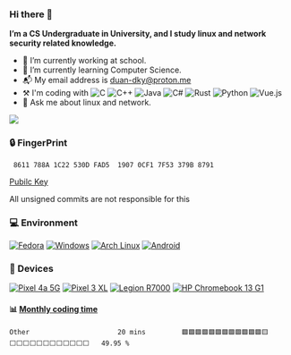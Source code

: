 ### Hi there 👋

**I’m a CS Undergraduate in University, and I study linux and network security related knowledge.** 


- 🔭 I’m currently working at school.
- 🌱 I’m currently learning Computer Science.
- 📬 My email address is duan-dky@proton.me
- :hammer_and_pick: I'm coding with ![C](https://img.shields.io/badge/c-%2300599C.svg?style=flat-square&logo=c&logoColor=white) ![C++](https://img.shields.io/badge/c++-%2300599C.svg?style=flat-square&logo=c%2B%2B&logoColor=white) ![Java](https://img.shields.io/badge/java-%23ED8B00.svg?style=flat-square&logo=java&logoColor=white) ![C#](https://img.shields.io/badge/c%23-%23239120.svg?style=flat-square&logo=c-sharp&logoColor=white) ![Rust](https://img.shields.io/badge/rust-%23000000.svg?style=flat-square&logo=rust&logoColor=white) ![Python](https://img.shields.io/badge/python-3670A0?style=flat-square&logo=python&logoColor=ffdd54) ![Vue.js](https://img.shields.io/badge/vuejs-%2335495e.svg?style=flat-square&logo=vuedotjs&logoColor=%234FC08D)
- 💬 Ask me about linux and network.
<!--
- 👯 I’m looking to collaborate on ...
- 🤔 I’m looking for help with ...
- 📫 How to reach me: ...
- 😄 Pronouns: ...
- ⚡ Fun fact: ...
-->
![](https://github-readme-stats.vercel.app/api?username=duan-dky&show_icons=true&theme=dark)
### 🔒 FingerPrint

     8611 788A 1C22 530D FAD5  1907 0CF1 7F53 379B 8791


[Pubilc Key](https://keys.openpgp.org/vks/v1/by-fingerprint/8611788A1C22530DFAD519070CF17F53379B8791)

All unsigned commits are not responsible for this

### 💻 Environment
[![Fedora](https://img.shields.io/badge/Fedora-294172?style=flat-square&logo=fedora&logoColor=white)](https://getfedora.org/)
[![Windows](https://img.shields.io/badge/Windows-00BBFF?style=flat-square&logo=Windows&logoColor=FFFFFF&labelColor=00BBFF)](https://www.microsoft.com/windows10)
[![Arch Linux](https://img.shields.io/badge/Arch%20Linux-008BFF?style=flat-square&logo=arch-linux&logoColor=FFFFFF&labelColor=008BFF)](https://archlinux.org)
[![Android](https://img.shields.io/badge/Android-00C000?style=flat-square&logo=android&logoColor=FFFFFF&labelColor=00C000)](https://www.android.com/)

### 📱 Devices
[![Pixel 4a 5G](https://img.shields.io/badge/Pixel%204a%205G-00C000?style=flat-square&logo=google&logoColor=FFFFFF&labelColor=00C000)](https://store.google.com/)
[![Pixel 3 XL](https://img.shields.io/badge/Pixel%203%20XL-00C000?style=flat-square&logo=google&logoColor=FFFFFF&labelColor=00C000)](https://store.google.com/)
[![Legion R7000](https://img.shields.io/badge/Legion%20R7000-00BBFF?style=flat-square&logo=lenovo&logoColor=FFFFFF&labelColor=00BBFF)](https://www.lenovo.com.cn)
[![HP Chromebook 13 G1](https://img.shields.io/static/v1?style=flat-square&message=HP%20Chromebook%2013%20G1&color=0096D6&logo=HP&logoColor=FFFFFF&label=)](https://store.google.com/)

#### :bar_chart: [Monthly coding time](https://github.com/muety/wakapi)
<!--START_SECTION:waka-->

```text
Other                      20 mins         🟩🟩🟩🟩🟩🟩🟩🟩🟩🟩🟩🟩🟨⬜⬜⬜⬜⬜⬜⬜⬜⬜⬜⬜⬜   49.95 %
```

<!--END_SECTION:waka-->
